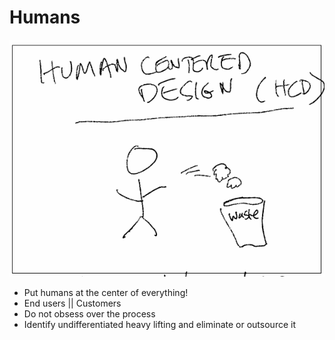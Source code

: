 # Humans

![images/humans.png](images/humans.png)

* Put humans at the center of everything!
* End users || Customers
* Do not obsess over the process
* Identify undifferentiated heavy lifting and eliminate or outsource it
